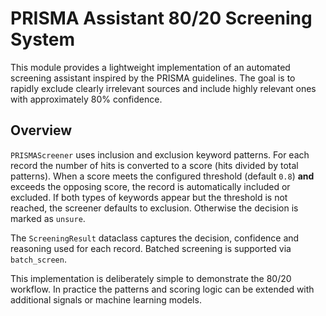 # PRISMA Assistant 80/20 Screening System

This module provides a lightweight implementation of an automated screening
assistant inspired by the PRISMA guidelines. The goal is to rapidly exclude
clearly irrelevant sources and include highly relevant ones with approximately
80% confidence.

## Overview

`PRISMAScreener` uses inclusion and exclusion keyword patterns. For each record
the number of hits is converted to a score (hits divided by total patterns).
When a score meets the configured threshold (default `0.8`) **and** exceeds the
opposing score, the record is automatically included or excluded. If both types
of keywords appear but the threshold is not reached, the screener defaults to
exclusion. Otherwise the decision is marked as `unsure`.

The `ScreeningResult` dataclass captures the decision, confidence and reasoning
used for each record. Batched screening is supported via `batch_screen`.

This implementation is deliberately simple to demonstrate the 80/20 workflow. In
practice the patterns and scoring logic can be extended with additional signals
or machine learning models.
